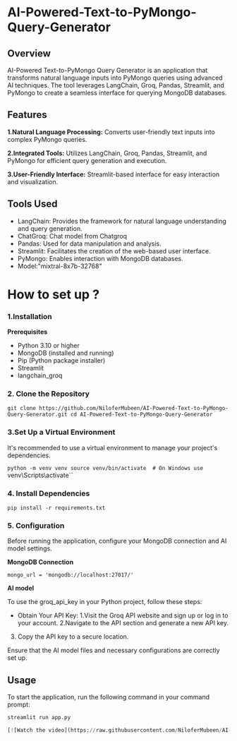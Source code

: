 # AI-Powered-Text-to-PyMongo-Query-Generator
## Overview
AI-Powered Text-to-PyMongo Query Generator is an application that transforms natural language inputs into PyMongo queries using advanced AI techniques. The tool leverages LangChain, Groq, Pandas, Streamlit, and PyMongo to create a seamless interface for querying MongoDB databases.

## Features
**1.Natural Language Processing:** Converts user-friendly text inputs into complex PyMongo queries.

**2.Integrated Tools:** Utilizes LangChain, Groq, Pandas, Streamlit, and PyMongo for efficient query generation and execution.

**3.User-Friendly Interface:** Streamlit-based interface for easy interaction and visualization.

## Tools Used
* LangChain: Provides the framework for natural language understanding and query generation.
* ChatGroq: Chat model from Chatgroq
* Pandas: Used for data manipulation and analysis.
* Streamlit: Facilitates the creation of the web-based user interface.
* PyMongo: Enables interaction with MongoDB databases.
* Model:"mixtral-8x7b-32768"

# How to set up ?

### 1.Installation
**Prerequisites**
* Python 3.10 or higher
* MongoDB (installed and running)
* Pip (Python package installer)
* Streamlit
* langchain_groq
  
### 2. Clone the Repository

`git clone https://github.com/NiloferMubeen/AI-Powered-Text-to-PyMongo-Query-Generator.git
cd AI-Powered-Text-to-PyMongo-Query-Generator`


### 3.Set Up a Virtual Environment

It's recommended to use a virtual environment to manage your project's dependencies.

`python -m venv venv
source venv/bin/activate  # On Windows use `venv\Scripts\activate``

### 4. Install Dependencies

`pip install -r requirements.txt`

### 5. Configuration
Before running the application, configure your MongoDB connection and AI model settings.

**MongoDB Connection**

`mongo_url = 'mongodb://localhost:27017/'`

**AI model**

To use the groq_api_key in your Python project, follow these steps:

* Obtain Your API Key:
1.Visit the Groq API website and sign up or log in to your account.
2.Navigate to the API section and generate a new API key.
3. Copy the API key to a secure location.

Ensure that the AI model files and necessary configurations are correctly set up.

## Usage

To start the application, run the following command in your command prompt:
```python
streamlit run app.py

[![Watch the video](https://raw.githubusercontent.com/NiloferMubeen/AI-Powered-Text-to-PyMongo-Query-Generator/blob/main/Query-PyMongo.jpg)](https://raw.githubusercontent.com/NiloferMubeen/AI-Powered-Text-to-PyMongo-Query-Generator/blob/main/streamlit-app-2024-09-19-20-09-32.mp4))



